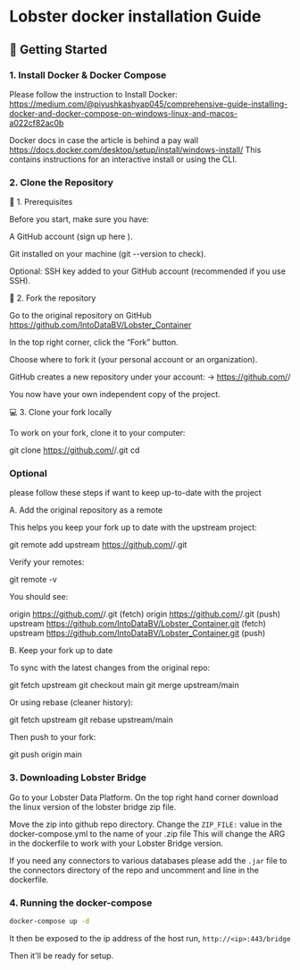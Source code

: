 # Lobster docker installation Guide

## 🚀 Getting Started

### 1. Install Docker & Docker Compose

Please follow the instruction to Install Docker: https://medium.com/@piyushkashyap045/comprehensive-guide-installing-docker-and-docker-compose-on-windows-linux-and-macos-a022cf82ac0b

Docker docs in case the article is behind a pay wall https://docs.docker.com/desktop/setup/install/windows-install/
This contains instructions for an interactive install or using the CLI.

### 2. Clone the Repository

🧭 1. Prerequisites

Before you start, make sure you have:

A GitHub account (sign up here
).

Git installed on your machine (git --version to check).

Optional: SSH key added to your GitHub account (recommended if you use SSH).

🚀 2. Fork the repository

Go to the original repository on GitHub https://github.com/IntoDataBV/Lobster_Container

In the top right corner, click the “Fork” button.

Choose where to fork it (your personal account or an organization).

GitHub creates a new repository under your account:
→ https://github.com/<your-username>/<repo-name>

You now have your own independent copy of the project.

💻 3. Clone your fork locally

To work on your fork, clone it to your computer:

git clone https://github.com/<your-username>/<repo-name>.git
cd <repo-name>

### Optional
please follow these steps if want to keep up-to-date with the project

A. Add the original repository as a remote

This helps you keep your fork up to date with the upstream project:

git remote add upstream https://github.com/<original-owner>/<repo-name>.git


Verify your remotes:

git remote -v


You should see:

origin    https://github.com/<your-username>/<repo-name>.git (fetch)
origin    https://github.com/<your-username>/<repo-name>.git (push)
upstream  https://github.com/IntoDataBV/Lobster_Container.git (fetch)
upstream  https://github.com/IntoDataBV/Lobster_Container.git (push)

B. Keep your fork up to date

To sync with the latest changes from the original repo:

git fetch upstream
git checkout main
git merge upstream/main


Or using rebase (cleaner history):

git fetch upstream
git rebase upstream/main


Then push to your fork:

git push origin main

### 3. Downloading Lobster Bridge

Go to your Lobster Data Platform. On the top right hand corner download the linux version
of the lobster bridge zip file.

Move the zip into github repo directory. 
Change the `ZIP_FILE:` value in the docker-compose.yml to the name of your .zip file
This will change the ARG in the dockerfile to work with your Lobster Bridge version.

If you need any connectors to various databases please add the `.jar` file to the connectors directory of the repo and uncomment and line in the dockerfile.

### 4. Running the docker-compose

```bash
docker-compose up -d
```

It then be exposed to the ip address of the host run,
`http://<ip>:443/bridge`

Then it'll be ready for setup. 